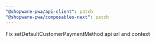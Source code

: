 ```yaml
---
"@shopware-pwa/api-client": patch
"@shopware-pwa/composables-next": patch
---
```


Fix setDefaultCustomerPaymentMethod api url and context
